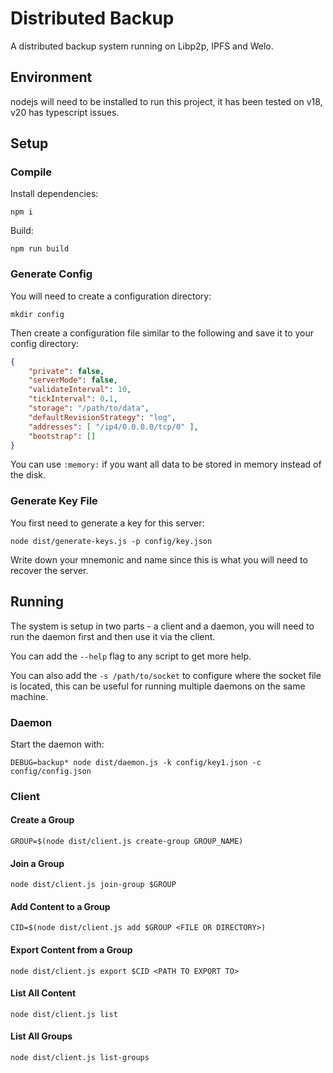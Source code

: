 # Distributed Backup

A distributed backup system running on Libp2p, IPFS and Welo.

## Environment

nodejs will need to be installed to run this project, it has been tested on v18, v20 has typescript issues.

## Setup

### Compile

Install dependencies:
```
npm i
```

Build:
```
npm run build
```

### Generate Config

You will need to create a configuration directory:
```
mkdir config
```

Then create a configuration file similar to the following and save it to your config directory:
```json
{
	"private": false,
	"serverMode": false,
	"validateInterval": 10,
	"tickInterval": 0.1,
	"storage": "/path/to/data",
	"defaultRevisionStrategy": "log",
	"addresses": [ "/ip4/0.0.0.0/tcp/0" ],
	"bootstrap": []
}
```

You can use `:memory:` if you want all data to be stored in memory instead of the disk.

### Generate Key File

You first need to generate a key for this server:
```
node dist/generate-keys.js -p config/key.json
```

Write down your mnemonic and name since this is what you will need to recover the server.

## Running

The system is setup in two parts - a client and a daemon, you will need to run the daemon first and then use it via the client.

You can add the `--help` flag to any script to get more help.

You can also add the `-s /path/to/socket` to configure where the socket file is located, this can be useful for running multiple daemons on the same machine.

### Daemon
Start the daemon with:

```
DEBUG=backup* node dist/daemon.js -k config/key1.json -c config/config.json
```

### Client

#### Create a Group

```
GROUP=$(node dist/client.js create-group GROUP_NAME)
```

#### Join a Group

```
node dist/client.js join-group $GROUP
```

#### Add Content to a Group

```
CID=$(node dist/client.js add $GROUP <FILE OR DIRECTORY>)
```

#### Export Content from a Group

```
node dist/client.js export $CID <PATH TO EXPORT TO>
```

#### List All Content

```
node dist/client.js list
```

#### List All Groups

```
node dist/client.js list-groups
```
